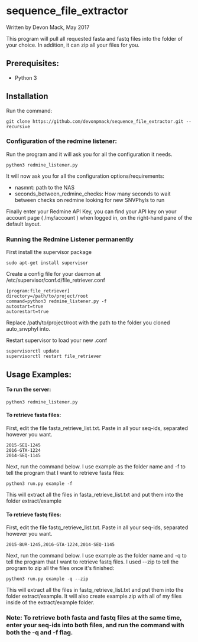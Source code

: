 # sequence_file_extractor
Written by Devon Mack, May 2017                                             

This program will pull all requested fasta and fastq files into the folder of your choice.
In addition, it can zip all your files for you.

## Prerequisites:
- Python 3
      
## Installation
Run the command:
```console
git clone https://github.com/devonpmack/sequence_file_extractor.git --recursive
```
### Configuration of the redmine listener:     
Run the program and it will ask you for all the configuration it needs.
```console
python3 redmine_listener.py
```
It will now ask you for all the configuration options/requirements:
- nasmnt: path to the NAS
- seconds_between_redmine_checks: How many seconds to wait between checks on redmine looking for new SNVPhyls to run

Finally enter your Redmine API Key, you can find your API key on your account page ( /my/account ) when logged in, on the right-hand pane of the default layout.

### Running the Redmine Listener permanently
First install the supervisor package
```console
sudo apt-get install supervisor
```
Create a config file for your daemon at /etc/supervisor/conf.d/file_retriever.conf
```
[program:file_retriever]
directory=/path/to/project/root
command=python3 redmine_listener.py -f
autostart=true
autorestart=true
```
Replace /path/to/project/root with the path to the folder you cloned auto_snvphyl into.

Restart supervisor to load your new .conf
```
supervisorctl update
supervisorctl restart file_retriever
```
## Usage Examples:
#### To run the server:
```console
python3 redmine_listener.py
```
#### To retrieve fasta files:

First, edit the file fasta_retrieve_list.txt. Paste in all your seq-ids, separated however you want.

```
2015-SEQ-1245
2016-GTA-1224
2014-SEQ-1145
```

Next, run the command below. I use example as the folder name and -f to tell the program that I want to retrieve fasta files:

`python3 run.py example -f`

This will extract all the files in fasta_retrieve_list.txt and put them into the folder extract/example

#### To retrieve fastq files:
First, edit the file fastq_retrieve_list.txt. Paste in all your seq-ids, separated however you want.

```
2015-BUR-1245,2016-GTA-1224,2014-SEQ-1145
```

Next, run the command below. I use example as the folder name and -q to tell the program that I want to retrieve fastq files. I used --zip to tell the program to zip all the files once it's finished:

`python3 run.py example -q --zip`

This will extract all the files in fastq_retrieve_list.txt and put them into the folder extract/example. It will also create example.zip with all of my files inside of the extract/example folder. 

### Note: To retrieve both fasta and fastq files at the same time, enter your seq-ids into both files, and run the command with both the -q and -f flag. 

